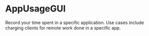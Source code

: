 # AppUsageGUI
Record your time spent in a specific application. Use cases include charging clients for remote work done in a specific app.
